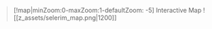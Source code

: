 > [!map|minZoom:0-maxZoom:1-defaultZoom: -5] Interactive Map
> ![[z_assets/selerim_map.png|1200]]
> 